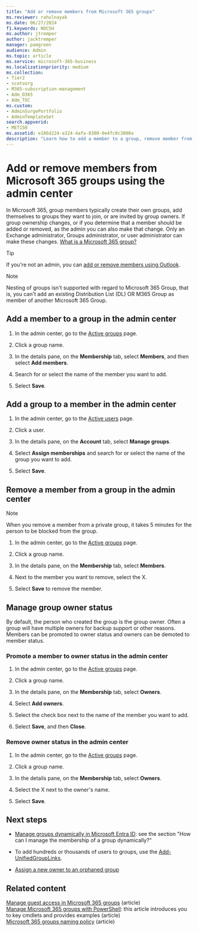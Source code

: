 ```yaml
---
title: "Add or remove members from Microsoft 365 groups"
ms.reviewer: rahulnayak
ms.date: 06/27/2024
f1.keywords: NOCSH
ms.author: jtremper
author: jacktremper
manager: pamgreen
audience: Admin
ms.topic: article
ms.service: microsoft-365-business
ms.localizationpriority: medium
ms.collection: 
- Tier2
- scotvorg
- M365-subscription-management 
- Adm_O365
- Adm_TOC
ms.custom: 
- AdminSurgePortfolio
- AdminTemplateSet
search.appverid:
- MET150
ms.assetid: e186d224-a324-4afa-8300-0e4fc0c3000a
description: "Learn how to add a member to a group, remove member from group, and manage group owner status in the Microsoft 365 admin center."
---
```


# Add or remove members from Microsoft 365 groups using the admin center

In Microsoft 365, group members typically create their own groups, add themselves to groups they want to join, or are invited by group owners. If group ownership changes, or if you determine that a member should be added or removed, as the admin you can also make that change. Only an Exchange administrator, Groups administrator, or user administrator can make these changes. [What is a Microsoft 365 group?](https://support.microsoft.com/office/b565caa1-5c40-40ef-9915-60fdb2d97fa2)

> [!TIP]
> If you're not an admin, you can [add or remove members using Outlook](https://support.microsoft.com/office/3b650f4a-5c9b-4f94-a1bb-0cca4b1091de).
  
> [!NOTE]
> Nesting of groups isn't supported with regard to Microsoft 365 Group, that is, you can't add an existing Distribution List (DL) OR M365 Group as member of another Microsoft 365 Group.

## Add a member to a group in the admin center

1. In the admin center, go to the <a href="https://go.microsoft.com/fwlink/p/?linkid=2052855">Active groups</a> page.  

2. Click a group name.

3. In the details pane, on the **Membership** tab, select **Members**, and then select **Add members**.

4. Search for or select the name of the member you want to add.

5. Select **Save**.

## Add a group to a member in the admin center

1. In the admin center, go to the <a href="https://go.microsoft.com/fwlink/p/?linkid=834822">Active users</a> page.  

2. Click a user.

3. In the details pane, on the **Account** tab, select **Manage groups**.

4. Select **Assign memberships** and search for or select the name of the group you want to add.

5. Select **Save**.

## Remove a member from a group in the admin center

> [!NOTE]
> When you remove a member from a private group, it takes 5 minutes for the person to be blocked from the group.

1. In the admin center, go to the <a href="https://go.microsoft.com/fwlink/p/?linkid=2052855">Active groups</a> page.  

2. Click a group name.

3. In the details pane, on the **Membership** tab, select **Members**.

4. Next to the member you want to remove, select the X.

5. Select **Save** to remove the member.

## Manage group owner status

By default, the person who created the group is the group owner. Often a group will have multiple owners for backup support or other reasons. Members can be promoted to owner status and owners can be demoted to member status.
  
### Promote a member to owner status in the admin center

1. In the admin center, go to the <a href="https://go.microsoft.com/fwlink/p/?linkid=2052855">Active groups</a> page.  

2. Click a group name.

3. In the details pane, on the **Membership** tab, select **Owners**.

4. Select **Add owners**.

5. Select the check box next to the name of the member you want to add.

6. Select **Save**, and then **Close**.

### Remove owner status in the admin center

1. In the admin center, go to the <a href="https://go.microsoft.com/fwlink/p/?linkid=2052855">Active groups</a> page.  

2. Click a group name.

3. In the details pane, on the **Membership** tab, select **Owners**.

4. Select the X next to the owner's name.

5. Select **Save**.

## Next steps

- [Manage groups dynamically in Microsoft Entra ID](/azure/active-directory/fundamentals/active-directory-groups-create-azure-portal): see the section "How can I manage the membership of a group dynamically?"

- To add hundreds or thousands of users to groups, use the [Add-UnifiedGroupLinks](/powershell/module/exchange/add-unifiedgrouplinks).

- [Assign a new owner to an orphaned group](https://support.microsoft.com/office/86bb3db6-8857-45d1-95c8-f6d540e45732)

## Related content

[Manage guest access in Microsoft 365 groups](manage-guest-access-in-groups.md) (article)\
[Manage Microsoft 365 groups with PowerShell](../../enterprise/manage-microsoft-365-groups-with-powershell.md): this article introduces you to key cmdlets and provides examples (article)\
[Microsoft 365 groups naming policy](../../solutions/groups-naming-policy.md) (article)
